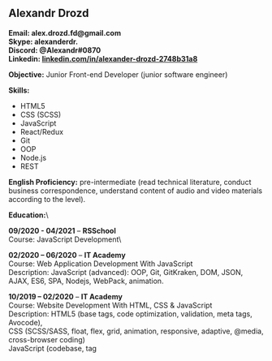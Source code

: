 ## Alexandr Drozd
__Email:  alex.drozd.fd@gmail.com__\
__Skype:  alexanderdr.__\
__Discord: @Alexandr#0870__\
__Linkedin: [linkedin.com/in/alexander-drozd-2748b31a8](linkedin.com/in/alexander-drozd-2748b31a8)__

__Objective:__ Junior Front-end Developer (junior software engineer)

__Skills:__

* HTML5
* CSS (SCSS)
* JavaScript
* React/Redux
* Git
* OOP
* Node.js
* REST

__English Proficiency:__ pre-intermediate (read technical literature, conduct business correspondence, understand content of audio and video materials according to the level).

__Education:__\

__09/2020 - 04/2021__ – __RSSchool__\
Course: JavaScript Development\

__02/2020 – 06/2020__ – __IT Academy__\
Course: Web Application Development With JavaScript\
Description: JavaScript (advanced): OOP, Git, GitKraken, DOM, JSON, AJAX, ES6, SPA, Nodejs, WebPack, animation.

__10/2019 – 02/2020__ – __IT Academy__\
Course: Website Development With HTML, CSS & JavaScript\
Description: HTML5 (base tags, code optimization, validation, meta tags, Avocode),\
CSS (SCSS/SASS, float, flex, grid, animation, responsive, adaptive, @media, cross-browser coding)\
JavaScript (codebase, tag <script>, async/defer, data type, array, function)

__2003 – 2008__ – __Belarusian State University__\
Faculty: Economics\
Description: Bachelor’s degree\
Specialization: Economist


### Work experience

__09/2020 - 04/2021__ – __RSSchool__\
__Role__: Junior Front-end Developer\

__02/2020 – 06/2020__ – __IT Academy__\
__Project name:__ to-do list app\
__Role__: Junior Front-end Developer\
__Tools & Technologies:__ ES6, MVC, SPA, Modules, AJAX, Node.js, npm\

__10/2019 – 02/2020__ – __IT Academy__\
__Project name:__ phoenixcom site.\
__Role__: Junior Front-end Developer.\
__Tools & Technologies:__ ES5, HTML5, CSS(SCSS), JavaScript, Fancybox, Swiper, Avocode\

__09/2013 – 12/2019__ – __Manager, Wholesale company__\
__Main responsibilities:__\
* general management of the company
* transactions and deals support
* interaction with suppliers in Russia, Kazakhstan, Kyrgyzstan, Iran, Ukraine

### Additional Information

__Professional interests:__
* freecodecamp.org
* stackoverflow.com
* developer.mozilla.org
* html5book.ru
* Kyle Simpson, “You don’t know JS”
* dev.by
* Rolling Scopes School

Military obligation status: liable for military service

__Reason for applying for a job:__ \
Progress in actual front-end technologies, learning new frameworks and acquisition of experience, growth in «horizontal» direction, improving my foreign language skills

__References:__

Letter of recommendation from Educational Center for Programming and High Tech (IT-Academy)